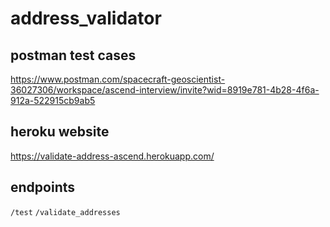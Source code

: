 # address_validator

## postman test cases
https://www.postman.com/spacecraft-geoscientist-36027306/workspace/ascend-interview/invite?wid=8919e781-4b28-4f6a-912a-522915cb9ab5

## heroku website
https://validate-address-ascend.herokuapp.com/ 

## endpoints
`/test`
`/validate_addresses`
